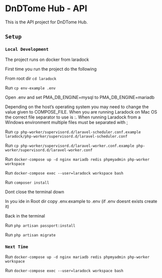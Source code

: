 # DnDTome Hub - API

This is the API project for DnDTome Hub.

## `Setup`

### `Local Development`

The project runs on docker from laradock

First time you run the project do the following

From root dir `cd laradock`

Run `cp env-example .env`

Open .env and set PMA_DB_ENGINE=mysql to PMA_DB_ENGINE=mariadb

Depending on the host’s operating system you may need to change the value given to COMPOSE_FILE. When you are running Laradock on Mac OS the correct file separator to use is :. When running Laradock from a Windows environment multiple files must be separated with ;

Run `cp php-worker/supervisord.d/laravel-scheduler.conf.example laradock/php-worker/supervisord.d/laravel-scheduler.conf`

Run `cp php-worker/supervisord.d/laravel-worker.conf.example php-worker/supervisord.d/laravel-worker.conf`

Run `docker-compose up -d nginx mariadb redis phpmyadmin php-worker workspace`

Run `docker-compose exec --user=laradock workspace bash`

Run `composer install`

Dont close the terminal down

In you ide in Root dir copy .env.example to .env (if .env doesnt exists create it)

Back in the terminal

Run `php artisan passport:install`

Run `php artisan migrate`


### `Next Time`

Run `docker-compose up -d nginx mariadb redis phpmyadmin php-worker workspace`

Run `docker-compose exec --user=laradock workspace bash`